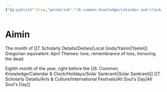 ```yaml
---
{"dg-publish":true,"permalink":"/6-common-knowledge/calendar-and-clock/months/aimin/","noteIcon":""}
---
```


# Aimin

The month of [[7. Scholarly Details/Deities/Local Gods/Yamin\|Yamin]] 
Gregorian equivalent: April
Themes: love, remembrance of loss, honoring the dead

Eighth month of the year, right before the [[6. Common Knowledge/Calendar & Clock/Holidays/Solar Sankranti\|Solar Sankranti]]
[[7. Scholarly Details/Arts & Culture/International Festivals/All Soul's Day\|All Soul's Day]] 
